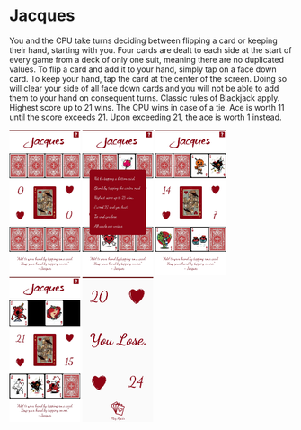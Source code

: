 # Jacques
You and the CPU take turns deciding between flipping a card or keeping their hand, starting with you. 
Four cards are dealt to each side at the start of every game from a deck of only one suit, meaning there are no duplicated values.
To flip a card and add it to your hand, simply tap on a face down card.
To keep your hand, tap the card at the center of the screen. Doing so will clear your side of all face down cards and you will not be able to add them to your hand on consequent turns.
Classic rules of Blackjack apply. 
Highest score up to 21 wins.
The CPU wins in case of a tie.
Ace is worth 11 until the score exceeds 21. Upon exceeding 21, the ace is worth 1 instead.

<img src="https://github.com/daniel-sm-yu/Jacques/blob/master/JacquesGamePhotos/JacquesInitial.jpg" width="25%">
<img src="https://github.com/daniel-sm-yu/Jacques/blob/master/JacquesGamePhotos/JacquesInstruction.jpg" width="25%">
<img src="https://github.com/daniel-sm-yu/Jacques/blob/master/JacquesGamePhotos/JacquesMidgame.jpg" width="25%">
<img src="https://github.com/daniel-sm-yu/Jacques/blob/master/JacquesGamePhotos/JacquesMidgame2.jpg" width="25%">
<img src="https://github.com/daniel-sm-yu/Jacques/blob/master/JacquesGamePhotos/JacauesGameOver.jpg" width="25%">

